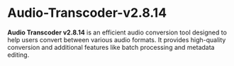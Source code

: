 # Audio-Transcoder-v2.8.14
**Audio Transcoder v2.8.14** is an efficient audio conversion tool designed to help users convert between various audio formats. It provides high-quality conversion and additional features like batch processing and metadata editing.
